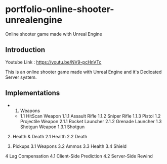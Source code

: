 # portfolio-online-shooter-unrealengine
Online shooter game made with Unreal Engine


## Introduction
Youtube Link : https://youtu.be/NV9-pcHnVTc


This is an online shooter game made with Unreal Engine and it's Dedicated Server system.


## Implementations
- 1. Weapons
	- 1.1 HitScan Weapon 
	  1.1.1 Assault Rifle
	  1.1.2 Sniper Rifle
	  1.1.3 Pistol
  1.2 Projectile Weapon
	  2.1.1 Rocket Launcher
	  2.1.2 Grenade Launcher
  1.3 Shotgun Weapon 
	  1.3.1 Shotgun

2. Health & Death
  2.1 Health
  2.2 Death

3. Pickups
  3.1 Weapons
  3.2 Ammos
  3.3 Health
  3.4 Shield

4 Lag Compensation
  4.1 Client-Side Prediction
  4.2 Server-Side Rewind
